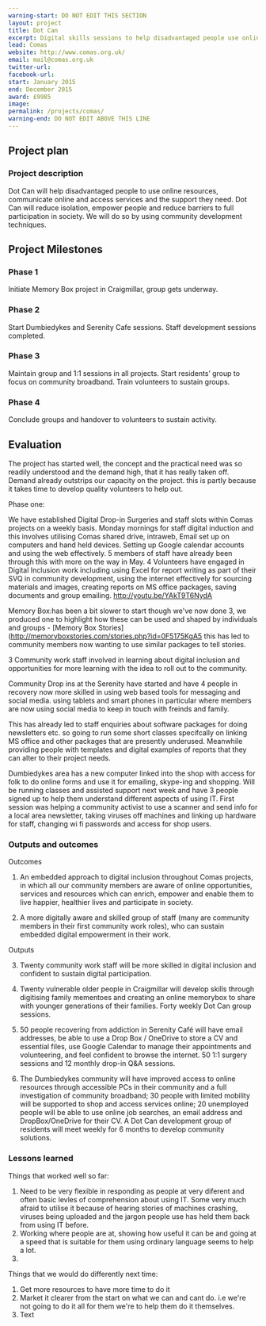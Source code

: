 ```yaml
---
warning-start: DO NOT EDIT THIS SECTION
layout: project
title: Dot Can
excerpt: Digital skills sessions to help disadvantaged people use online services and access the support they need.
lead: Comas
website: http://www.comas.org.uk/
email: mail@comas.org.uk
twitter-url: 
facebook-url: 
start: January 2015
end: December 2015
award: £9985
image:
permalink: /projects/comas/
warning-end: DO NOT EDIT ABOVE THIS LINE
---
```


## Project plan

### Project description

Dot Can will help disadvantaged people to use online resources, communicate online and access services and the support they need. Dot Can will reduce isolation, empower people and reduce barriers to full participation in society. We will do so by using community development techniques.



## Project Milestones

### Phase 1

Initiate Memory Box project in Craigmillar, group gets underway.

### Phase 2

Start Dumbiedykes and Serenity Cafe sessions. Staff development sessions completed. 

### Phase 3

Maintain group and 1:1 sessions in all projects. Start residents’ group to focus on community broadband. Train volunteers to sustain groups. 

### Phase 4

Conclude groups and handover to volunteers to sustain activity.



## Evaluation

The project has started well, the concept and the practical need was so readily understood and the demand high, that it has really taken off. Demand already outstrips our capacity on the project. this is partly because it takes time to develop quality volunteers to help out. 

Phase one: 

We have established Digital Drop-in Surgeries and staff slots within Comas projects on a weekly basis.  Monday mornings for staff digital induction and this involves utilising Comas shared drive, intraweb, Email set up on computers and hand held devices. Setting up Google calendar accounts and using the web effectively.  5 members of staff have already been through this with more on the way in May. 4 Volunteers have engaged in Digital Inclusion work including using Excel for report writing as part of their SVQ in community development, using the internet effectively for sourcing materials and images, creating reports on MS office packages, saving documents and group emailing. http://youtu.be/YAkT9T6NydA 

Memory Box:has been a bit slower to start though we've now done 3, we produced one to highlight how these can be used and shaped by individuals and groups - [Memory Box Stories](http://memoryboxstories.com/stories.php?id=0F5175KgA5 this has led to community members now wanting to use similar packages to tell stories.

3 Community work staff involved in learning about digital inclusion and opportunities for more learning with the idea to roll out to the community.

Community Drop ins at the Serenity have started and have 4 people in recovery now more skilled in using web based tools for messaging and social media. using tablets and smart phones in particular where members are now using social media to keep in touch with freinds and family. 

This has already led to staff enquiries about software packages for doing newsletters etc. so going to run some short classes specifcally on linking MS office and other packages that are presently underused. Meanwhile providing people with templates and digital examples of reports that they can alter to their project needs. 

Dumbiedykes area has a new computer linked into the shop with access for folk to do online forms and use it for emailing, skype-ing and shopping. Will be running classes and assisted support next week and have 3 people signed up to help them understand different aspects of using IT. First session was helping a community activist to use a scanner and send info for a local area newsletter, taking viruses off machines and linking up hardware for staff, changing wi fi passwords and access for shop users. 

### Outputs and outcomes

Outcomes

1. An embedded approach to digital inclusion throughout Comas projects, in which all our community members are aware of online opportunities, services and resources which can enrich, empower and enable them to live happier, healthier lives and participate in society.

2. A more digitally aware and skilled group of staff (many are community members in their first community work roles), who can sustain embedded digital empowerment in their work.

Outputs

3. Twenty community work staff will be more skilled in digital inclusion and confident to sustain digital participation.

4. Twenty vulnerable older people in Craigmillar will develop skills through digitising family mementoes and creating an online memorybox to share with younger generations of their families.  Forty weekly Dot Can group sessions.

5. 50 people recovering from addiction in Serenity Café will have email addresses, be able to use a Drop Box / OneDrive to store a CV and essential files, use Google Calendar to manage their appointments and volunteering, and feel confident to browse the internet. 50  1:1 surgery sessions and 12 monthly drop-in Q&A sessions.

6. 	The Dumbiedykes community will have improved access to online resources through accessible PCs in their community and a full investigation of community broadband; 30 people with limited mobility will be supported to shop and access services online; 20 unemployed people will be able to use online job searches, an email address and DropBox/OneDrive for their CV.  A Dot Can development group of residents will meet weekly for 6 months to develop community solutions.


### Lessons learned

Things that worked well so far:

1. Need to be very flexible in responding as people at very diferent and often basic levles of comprehension about using IT. Some very much afraid to utilise it because of hearing stories of machines crashing,  viruses being uploaded and the jargon people use has held them back from using IT before.
2. Working where people are at, showing how useful it can be and going at a speed that is suitable for them using ordinary language seems to help a lot.
3. 

Things that we would do differently next time:

1. Get more resources to have more time to do it
2. Market it clearer from the start on what we can and cant do. i.e we're not going to do it all for them we're to help them do it themselves. 
3. Text
